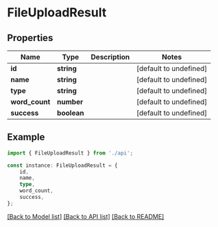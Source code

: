 # FileUploadResult


## Properties

Name | Type | Description | Notes
------------ | ------------- | ------------- | -------------
**id** | **string** |  | [default to undefined]
**name** | **string** |  | [default to undefined]
**type** | **string** |  | [default to undefined]
**word_count** | **number** |  | [default to undefined]
**success** | **boolean** |  | [default to undefined]

## Example

```typescript
import { FileUploadResult } from './api';

const instance: FileUploadResult = {
    id,
    name,
    type,
    word_count,
    success,
};
```

[[Back to Model list]](../README.md#documentation-for-models) [[Back to API list]](../README.md#documentation-for-api-endpoints) [[Back to README]](../README.md)
